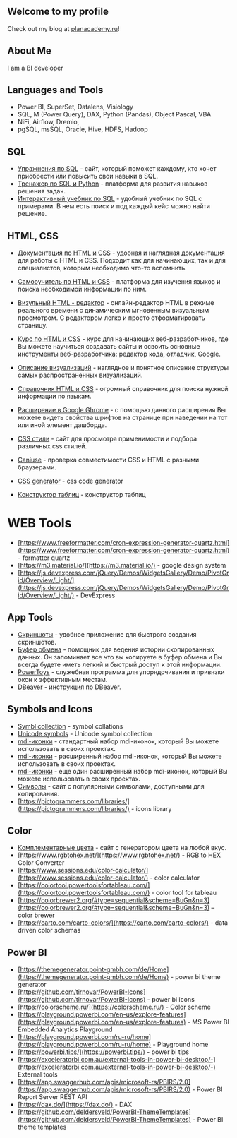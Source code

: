 ## Welcome to my profile

Check out my blog at [planacademy.ru](https://planacademy.ru)!  

## About Me

I am a BI developer
<!--
<img align="right" alt="GIF" src="https://i.pinimg.com/originals/e4/26/70/e426702edf874b181aced1e2fa5c6cde.gif" />
-->


## Languages and Tools

-	Power BI, SuperSet, Datalens, Visiology
-	SQL, M (Power Query), DAX, Python (Pandas), Object Pascal, VBA
-	NiFi, Airflow, Dremio, 
-	pgSQL, msSQL, Oracle, Hive, HDFS, Hadoop

<!--
<code><img height="20" src="https://upload.wikimedia.org/wikipedia/commons/c/cf/New_Power_BI_Logo.svg"></code>
<code><img height="20" src="https://superset.apache.org/img/superset-mark-dark.svg"></code>
<code><img height="20" src="https://336118.selcdn.ru/Gutsy-Culebra/products/Yandex-DataLens-Logo.png"></code>
-->
<!--
**data-join/data-join** is a ✨ _special_ ✨ repository because its `README.md` (this file) appears on your GitHub profile.

Here are some ideas to get you started:

- 🔭 I’m currently working on ...
- 🌱 I’m currently learning ...
- 👯 I’m looking to collaborate on ...
- 🤔 I’m looking for help with ...
- 💬 Ask me about ...
- 📫 How to reach me: ...
- 😄 Pronouns: ...
- ⚡ Fun fact: ...
-->
## SQL

- [Упражнения по SQL](https://www.sql-ex.ru/) - сайт, который поможет каждому, кто хочет приобрести или повысить свои навыки в SQL.
- [Тренажер по SQL и Python](https://itresume.ru/) - платформа для развития навыков решения задач.
- [Интерактивный учебник по SQL](http://www.sql-tutorial.ru/ru) - удобный учебник по SQL с примерами. В нем есть поиск и под каждый кейс можно найти решение.

## HTML, CSS

- [Документация по HTML и CSS](https://developer.mozilla.org/ru/) - удобная и наглядная документация для работы с HTML и CSS. Подходит как для начинающих, так и для специалистов, которым необходимо что-то вспомнить.
- [Самооучитель по HTML и CSS](https://www.w3schools.com/) - платформа для изучения языков и поиска необходимой информации по ним.
- [Визульный HTML - редактор](https://rustxt.ru/html-editor-online) - онлайн-редактор HTML в режиме реального времени с динамическим мгновенным визуальным просмотром. С редактором легко и просто отформатировать страницу.
- [Курс по HTML и CSS](https://stepik.org/course/38218/syllabus) - курс для начинающих веб-разработчиков, где Вы можете научиться создавать сайты и освоить основные инструменты веб-разработчика: редактор кода, отладчик, Google.
- [Описание визуализаций](https://datavizcatalogue.com/RU/index.html) - наглядное и понятное описание структуры самых распространенных визуализаций.
- [Cправочник HTML и CSS](http://htmlbook.ru/css) - огромный справочник для поиска нужной информации по языкам.

- [Расширение в Google Ghrome](https://chrome.google.com/webstore/detail/whatfont/jabopobgcpjmedljpbcaablpmlmfcogm?hl=ru%3C/ul%3E) - с помощью данного расширения Вы можете видеть свойства шрифтов на странице при наведении на тот или иной элемент дашборда.
- [CSS стили](https://htmlcheatsheet.com/css/) - сайт для просмотра применимости и подбора различных css стилей.
- [Caniuse](https://caniuse.com/) - проверка совместимости CSS и HTML с разными браузерами.
- [CSS generator](https://html-css-js.com/css/generator/) - css code generator
- [Конструктор таблиц](https://divtable.com/table-styler/) - конструктор таблиц

# WEB Tools

- [https://www.freeformatter.com/cron-expression-generator-quartz.html](https://www.freeformatter.com/cron-expression-generator-quartz.html) - formatter quartz
- [https://m3.material.io/](https://m3.material.io/) - google design system
- [https://js.devexpress.com/jQuery/Demos/WidgetsGallery/Demo/PivotGrid/Overview/Light/](https://js.devexpress.com/jQuery/Demos/WidgetsGallery/Demo/PivotGrid/Overview/Light/) - DevExpress

## App Tools

- [Скриншоты](https://app.prntscr.com/ru/) - удобное приложение для быстрого создания скриншотов.
- [Буфер обмена](http://clipdiary.com/rus/) - помощник для ведения истории скопированных данных. Он запоминает все что вы копируете в буфер обмена и Вы всегда будете иметь легкий и быстрый доступ к этой информации.
- [PowerToys](https://docs.microsoft.com/ru-ru/windows/powertoys/) - служебная программа для упорядочивания и привязки окон к эффективным местам.
- [DBeaver](https://practicum.yandex.ru/blog/menedzher-baz-dannyh-dbeaver/#:~:text=DBeaver%20%E2%80%94%20%D1%8D%D1%82%D0%BE%20%D0%B1%D0%B5%D1%81%D0%BF%D0%BB%D0%B0%D1%82%D0%BD%D0%B0%D1%8F%20%D0%BF%D1%80%D0%BE%D0%B3%D1%80%D0%B0%D0%BC%D0%BC%D0%B0%20%D0%B4%D0%BB%D1%8F,%D0%B8%20%D0%B0%D0%BD%D0%B0%D0%BB%D0%B8%D1%82%D0%B8%D0%BA%D0%BE%D0%B2%20%D0%BF%D0%BE%20%D0%B2%D1%81%D0%B5%D0%BC%D1%83%20%D0%BC%D0%B8%D1%80%D1%83) - инструкция по DBeaver.

## Symbols and Icons

- [Symbl collection](https://symbl.cc/en/collections/) - symbol collations
- [Unicode symbols](https://www.vertex42.com/ExcelTips/unicode-symbols.html) - Unicode symbol collection
- [mdi-иконки](https://materialdesignicons.com/) - стандартный набор mdi-иконок, который Вы можете использовать в своих проектах.
- [mdi-иконки](https://pictogrammers.github.io/@mdi/font/2.0.46/) - расширенный набор mdi-иконок, который Вы можете использовать в своих проектах.
- [mdi-иконки](https://pictogrammers.github.io/@mdi/font/1.1.34/) - еще один расширенный набор mdi-иконок, который Вы можете использовать в своих проектах.
- [Символы](https://ru.piliapp.com/symbol/) - сайт с популярными символами, доступными для копирования.
- [https://pictogrammers.com/libraries/](https://pictogrammers.com/libraries/) - icons library

## Color

- [Комплементарные цвета](https://color.adobe.com/ru/create/color-wheel) - сайт с генератором цвета на любой вкус.
- [https://www.rgbtohex.net/](https://www.rgbtohex.net/) - RGB to HEX Color Converter
- [https://www.sessions.edu/color-calculator/](https://www.sessions.edu/color-calculator/) - color calculator
- [https://colortool.powertoolsfortableau.com/](https://colortool.powertoolsfortableau.com/) - color tool for tableau
- [https://colorbrewer2.org/#type=sequential&scheme=BuGn&n=3](https://colorbrewer2.org/#type=sequential&scheme=BuGn&n=3) – color brewer
- [https://carto.com/carto-colors/](https://carto.com/carto-colors/) - data driven color schemas

## Power BI

- [https://themegenerator.point-gmbh.com/de/Home](https://themegenerator.point-gmbh.com/de/Home) - power bi theme generator
- [https://github.com/tirnovar/PowerBI-Icons](https://github.com/tirnovar/PowerBI-Icons) - power bi icons
- [https://colorscheme.ru/](https://colorscheme.ru/) - Color scheme
- [https://playground.powerbi.com/en-us/explore-features](https://playground.powerbi.com/en-us/explore-features) - MS Power BI Embedded Analytics Playground
- [https://playground.powerbi.com/ru-ru/home](https://playground.powerbi.com/ru-ru/home) - Playground home
- [https://powerbi.tips/](https://powerbi.tips/) - power bi tips
- [https://exceleratorbi.com.au/external-tools-in-power-bi-desktop/-](https://exceleratorbi.com.au/external-tools-in-power-bi-desktop/-) External tools
- [https://app.swaggerhub.com/apis/microsoft-rs/PBIRS/2.0](https://app.swaggerhub.com/apis/microsoft-rs/PBIRS/2.0) - Power BI Report Server REST API
- [https://dax.do/](https://dax.do/) - DAX
- [https://github.com/deldersveld/PowerBI-ThemeTemplates](https://github.com/deldersveld/PowerBI-ThemeTemplates) - Power BI theme templates
